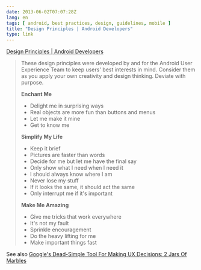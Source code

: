 ```yaml
---
date: 2013-06-02T07:07:28Z
lang: en
tags: [ android, best practices, design, guidelines, mobile ]
title: "Design Principles | Android Developers"
type: link
---
```


[Design Principles | Android Developers](http://developer.android.com/design/get-started/principles.html)

> These design principles were developed by and for the Android User
> Experience Team to keep users' best interests in mind. Consider them
> as you apply your own creativity and design thinking. Deviate with
> purpose.
>
> **Enchant Me**
>
> -   Delight me in surprising ways
> -   Real objects are more fun than buttons and menus
> -   Let me make it mine
> -   Get to know me
>
> **Simplify My Life**
>
> -   Keep it brief
> -   Pictures are faster than words
> -   Decide for me but let me have the final say
> -   Only show what I need when I need it
> -   I should always know where I am
> -   Never lose my stuff
> -   If it looks the same, it should act the same
> -   Only interrupt me if it's important
>
> **Make Me Amazing**
>
> -   Give me tricks that work everywhere
> -   It's not my fault
> -   Sprinkle encouragement
> -   Do the heavy lifting for me
> -   Make important things fast

See also [Google's Dead-Simple Tool For Making UX Decisions: 2 Jars Of Marbles](http://www.fastcodesign.com/1672657/google-s-dead-simple-tool-for-making-ux-decisions-2-jars-of-marbles)

